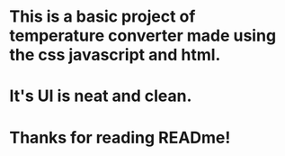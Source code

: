 # This is a basic project of temperature converter made using the css javascript and html.
# It's UI is neat and clean.
# Thanks for reading READme!
